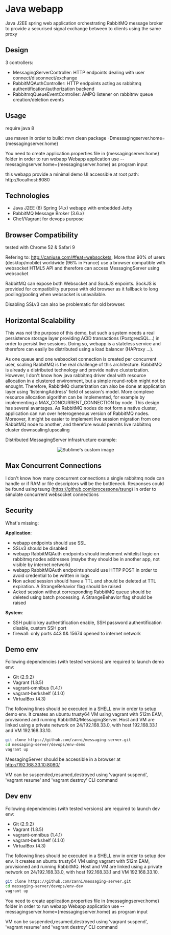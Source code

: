 # Java webapp

Java J2EE spring web application orchestrating RabbitMQ message broker to provide a securised signal exchange between to clients using the same proxy

## Design

3 controllers:
- MessagingServerController: HTTP endpoints dealing with user connect/disconnect/exchange
- RabbitMQAuthController: HTTP endpoints acting as rabbitmq authentification/authorization backend
- RabbitmqQueueEventController: AMPQ listener on rabbitmv queue creation/deletion events

## Usage

require java 8

use maven in order to build:
	mvn clean package -Dmessagingserver.home={messagingserver.home}

You need to create application.properties file in {messagingserver.home} folder in order to run webapp
Webapp application use --messagingserver.home={messagingserver.home} as program input

this webapp provide a minimal demo UI accessible at root path: http://localhost:8080


## Technologies
- Java J2EE (8) Spring (4.x) webapp with embedded Jetty
- RabbitMQ Message Broker (3.6.x)
- Chef/Vagrant for devops purpose

## Browser Compatibility 
tested with Chrome 52 & Safari 9

Refering to: http://caniuse.com/#feat=websockets, More than 90% of users (desktop/mobile) worldwide (96% in France) use a browser compatible with websocket HTML5 API and therefore can access MessagingServer using websocket

RabbitMQ can expose both Websocket and SockJS enpoints. SockJS is provided for compatibility purpose with old browser as it fallback to long pooling/pooling when websocket is unavailable.

Disabling SSLv3 can also be problematic for old browser.

## Horizontal Scalability

This was not the purpose of this demo, but such a system needs a real persistence storage layer providing ACID transactions (PostgresSQL...) in order to persist live sessions. Doing so, webapp is a stateless service and therefore can easily be distributed using a load balancer (HAProxy ...). 

As one queue and one websocket connection is created per concurrent user, scaling RabbitMQ is the real challenge of this architecture. RabbitMQ is already a distributed technology and provide native clusterization. However, I don't know how java rabbitmq driver deal with resource allocation in a clustered environment, but a simple round-robin might not be enought. Therefore, RabbitMQ clusterization can also be done at application layer using 'listeningAddress' field of session's model. More complexe resource allocation algorithm can be implemented, for example by implementing a MAX_CONCURRENT_CONNECTION by node. This design has several avantages. As RabbitMQ nodes do not form a native cluster, application can run over heterogeneous version of RabbitMQ nodes. Moreover, it might be easier to implement live session migration from one RabbitMQ node to another, and therefore would permits live rabbitmq cluster downscaling/upscaling

Distributed MessagingServer infrastructure example:

<p align="center">
  <img src="https://github.com/zanni/messaging-server/raw/master/messagingserver_distributed.png?raw=true" alt="Sublime's custom image"/>
</p>

## Max Concurrent Connections

I don't know how many concurrent connections a single rabbitmq node can handle or if RAM or file descriptors will be the bottleneck.
Responses could be found using tsung (https://github.com/processone/tsung) in order to simulate concurrent websocket connections

## Security 

What's missing:

**Application**:
- webapp endpoints should use SSL
- SSLv3 should be disabled
- webapp RabbitMQAuth endpoints should implement whitelist logic on rabbitmq nodes addresses (maybe they should be in another app, not visible by internet network)
- webapp RabbitMQAuth endpoints should use HTTP POST in order to avoid credential to be written in logs
- Non acked session should have a TTL and should be deleted at TTL expiration. A StrangeBehavior flag should be raised
- Acked session without corresponding RabbitMQ queue should be deleted using batch processing. A StrangeBehavior flag should be raised

**System**:
- SSH public key authentification enable, SSH password authentification disable, custom SSH port
- firewall: only ports 443 && 15674 opened to internet network

## Demo env

Following dependencies (with tested versions) are required to launch demo env:
 - Git (2.9.2)
 - Vagrant (1.8.5)
 - vagrant-omnibus (1.4.1)
 - vagrant-berkshelf (4.1.0)
 - VirtualBox (4.3)

The following lines should be executed in a SHELL env in order to setup demo env. It creates an ubuntu trusty64 VM using vagrant with 512m EAM, provisioned and running RabbitMQ/MessagingServer. Host and VM are linked using a private network on 24/192.168.33.0, with host 192.168.33.1 and VM 192.168.33.10.

```sh
git clone https://github.com/zanni/messaging-server.git
cd messaging-server/devops/env-demo
vagrant up
```

MessagingServer should be accessible in a browser at http://192.168.33.10:8080/

VM can be suspended,resumed,destroyed using 'vagrant suspend', 'vagrant resume' and 'vagrant destroy' CLI command

## Dev env

Following dependencies (with tested versions) are required to launch dev env:
 - Git (2.9.2)
 - Vagrant (1.8.5)
 - vagrant-omnibus (1.4.1)
 - vagrant-berkshelf (4.1.0)
 - VirtualBox (4.3)

The following lines should be executed in a SHELL env in order to setup dev env. It creates an ubuntu trusty64 VM using vagrant with 512m EAM, provisioned and running RabbitMQ. Host and VM are linked using a private network on 24/192.168.33.0, with host 192.168.33.1 and VM 192.168.33.10.

```sh
git clone https://github.com/zanni/messaging-server.git
cd messaging-server/devops/env-dev
vagrant up
```

You need to create application.properties file in {messagingserver.home} folder in order to run webapp
Webapp application use --messagingserver.home={messagingserver.home} as program input

VM can be suspended,resumed,destroyed using 'vagrant suspend', 'vagrant resume' and 'vagrant destroy' CLI command